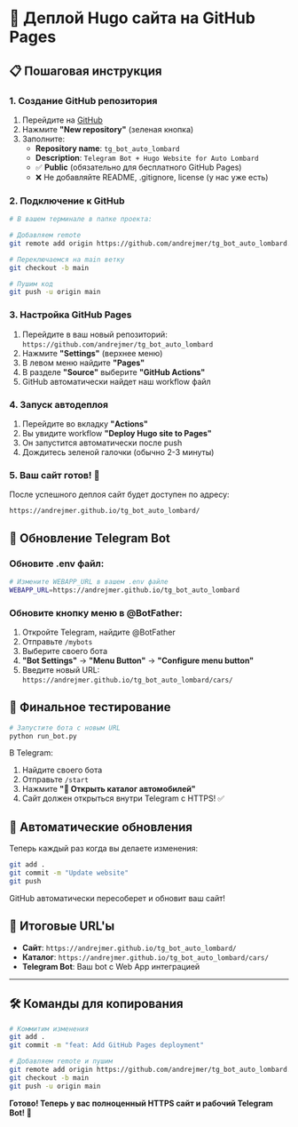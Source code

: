 # 🚀 Деплой Hugo сайта на GitHub Pages

## 📋 Пошаговая инструкция

### 1. Создание GitHub репозитория

1. Перейдите на [GitHub](https://github.com/andrejmer)
2. Нажмите **"New repository"** (зеленая кнопка)
3. Заполните:
   - **Repository name**: `tg_bot_auto_lombard`
   - **Description**: `Telegram Bot + Hugo Website for Auto Lombard`
   - ✅ **Public** (обязательно для бесплатного GitHub Pages)
   - ❌ Не добавляйте README, .gitignore, license (у нас уже есть)

### 2. Подключение к GitHub

```bash
# В вашем терминале в папке проекта:

# Добавляем remote
git remote add origin https://github.com/andrejmer/tg_bot_auto_lombard.git

# Переключаемся на main ветку
git checkout -b main

# Пушим код
git push -u origin main
```

### 3. Настройка GitHub Pages

1. Перейдите в ваш новый репозиторий: `https://github.com/andrejmer/tg_bot_auto_lombard`
2. Нажмите **"Settings"** (верхнее меню)
3. В левом меню найдите **"Pages"**
4. В разделе **"Source"** выберите **"GitHub Actions"**
5. GitHub автоматически найдет наш workflow файл

### 4. Запуск автодеплоя

1. Перейдите во вкладку **"Actions"**
2. Вы увидите workflow **"Deploy Hugo site to Pages"**
3. Он запустится автоматически после push
4. Дождитесь зеленой галочки (обычно 2-3 минуты)

### 5. Ваш сайт готов! 🎉

После успешного деплоя сайт будет доступен по адресу:
```
https://andrejmer.github.io/tg_bot_auto_lombard/
```

## 🤖 Обновление Telegram Bot

### Обновите .env файл:
```bash
# Измените WEBAPP_URL в вашем .env файле
WEBAPP_URL=https://andrejmer.github.io/tg_bot_auto_lombard
```

### Обновите кнопку меню в @BotFather:

1. Откройте Telegram, найдите @BotFather
2. Отправьте `/mybots`
3. Выберите своего бота
4. **"Bot Settings"** → **"Menu Button"** → **"Configure menu button"**
5. Введите новый URL: `https://andrejmer.github.io/tg_bot_auto_lombard/cars/`

## 🧪 Финальное тестирование

```bash
# Запустите бота с новым URL
python run_bot.py
```

В Telegram:
1. Найдите своего бота
2. Отправьте `/start`
3. Нажмите **"🚗 Открыть каталог автомобилей"**
4. Сайт должен открыться внутри Telegram с HTTPS! ✅

## 🔄 Автоматические обновления

Теперь каждый раз когда вы делаете изменения:

```bash
git add .
git commit -m "Update website"
git push
```

GitHub автоматически пересоберет и обновит ваш сайт!

## 📱 Итоговые URL'ы

- **Сайт**: `https://andrejmer.github.io/tg_bot_auto_lombard/`
- **Каталог**: `https://andrejmer.github.io/tg_bot_auto_lombard/cars/`
- **Telegram Bot**: Ваш bot с Web App интеграцией

---

## 🛠️ Команды для копирования

```bash
# Коммитим изменения
git add .
git commit -m "feat: Add GitHub Pages deployment"

# Добавляем remote и пушим
git remote add origin https://github.com/andrejmer/tg_bot_auto_lombard.git
git checkout -b main
git push -u origin main
```

**Готово! Теперь у вас полноценный HTTPS сайт и рабочий Telegram Bot! 🚀**
